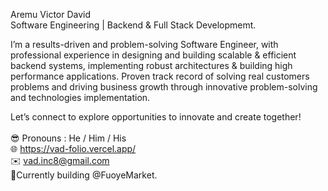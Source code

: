 Aremu Victor David<br>
Software Engineering | Backend &
Full Stack Developmemt.

I’m a results-driven and problem-solving Software Engineer, with professional experience in designing and building scalable & efficient backend systems, implementing robust architectures & building high performance applications.
Proven track record of solving real customers problems and driving business growth through innovative problem-solving and technologies implementation.

Let’s connect to explore opportunities to innovate and create together!<br><br>
😎 Pronouns :  He / Him / His<br>
🌐 https://vad-folio.vercel.app/ <br>
✉️ vad.inc8@gmail.com<br>
🚀Currently building @FuoyeMarket. <br><br>
